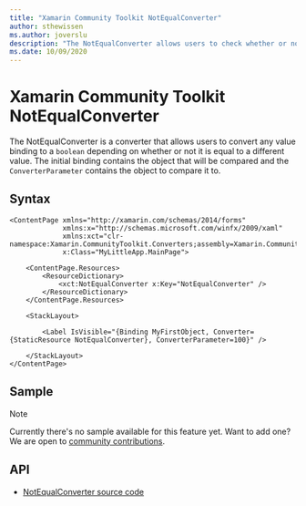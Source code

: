 ```yaml
---
title: "Xamarin Community Toolkit NotEqualConverter"
author: sthewissen
ms.author: joverslu
description: "The NotEqualConverter allows users to check whether or not a binding value does not equal another value."
ms.date: 10/09/2020
---
```


# Xamarin Community Toolkit NotEqualConverter

The NotEqualConverter is a converter that allows users to convert any value binding to a `boolean` depending on whether or not it is equal to a different value. The initial binding contains the object that will be compared and the `ConverterParameter` contains the object to compare it to.

## Syntax

```xaml
<ContentPage xmlns="http://xamarin.com/schemas/2014/forms"
             xmlns:x="http://schemas.microsoft.com/winfx/2009/xaml"
             xmlns:xct="clr-namespace:Xamarin.CommunityToolkit.Converters;assembly=Xamarin.CommunityToolkit"
             x:Class="MyLittleApp.MainPage">

    <ContentPage.Resources>
        <ResourceDictionary>
            <xct:NotEqualConverter x:Key="NotEqualConverter" />
        </ResourceDictionary>
    </ContentPage.Resources>

    <StackLayout>

        <Label IsVisible="{Binding MyFirstObject, Converter={StaticResource NotEqualConverter}, ConverterParameter=100}" />

    </StackLayout>
</ContentPage>
```

## Sample

> [!NOTE]
> Currently there's no sample available for this feature yet. Want to add one? We are open to [community contributions](https://github.com/xamarin/XamarinCommunityToolkit).

<!-- [NotEqualConverter sample page Source](https://github.com/xamarin/XamarinCommunityToolkit)

You can see this in action in the [Xamarin Community Toolkit Sample App](https://github.com/xamarin/XamarinCommunityToolkit). -->

## API

* [NotEqualConverter source code](https://github.com/xamarin/XamarinCommunityToolkit/blob/main/XamarinCommunityToolkit/Converters/NotEqualConverter.shared.cs)
